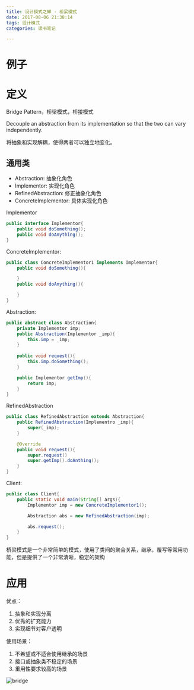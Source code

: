 ```yaml
---
title: 设计模式之蝉 - 桥梁模式
date: 2017-08-06 21:38:14
tags: 设计模式
categories: 读书笔记

---
```



# 例子







<!--more-->

# 定义

Bridge Pattern，桥梁模式，桥接模式

Decouple an abstraction from its implementation so that the two can vary independently.

将抽象和实现解耦，使得两者可以独立地变化。

## 通用类

- Abstraction: 抽象化角色
- Implementor: 实现化角色
- RefinedAbstraction: 修正抽象化角色
- ConcreteImplementor: 具体实现化角色

Implementor

```java
public interface Implementor{
    public void doSomething();
    public void doAnything();
}
```

ConcreteImplementor:

```java
public class ConcreteImplementor1 implements Implementor{
    public void doSomething(){

    }
    public void doAnything(){

    }
}
```

Abstraction:

```java
public abstract class Abstraction{
    private Implementor imp;
    public Abstraction(Implementor _imp){
        this.imp = _imp;
    }
    
    public void request(){
        this.imp.doSomething();
    }

    public Implementor getImp(){
        return imp;
    }
}
```

RefinedAbstraction

```java 
public class RefinedAbstraction extends Abstraction{
    public RefinedAbstraction(Implementro _imp){
        super(_imp);
    }

    @Override
    public void request(){
        super.request()
        super.getImp().doAnthing();
    }
}
```

Client:

```java
public class Client{
    public static void main(String[] args){
        Implementor imp = new ConcreteImplementor1();

        Abstraction abs = new RefinedAbstraction(imp);

        abs.request();
    }
}
```

桥梁模式是一个非常简单的模式，使用了类间的聚合关系，继承，覆写等常用功能，但是提供了一个非常清晰，稳定的架构


# 应用

优点：

1. 抽象和实现分离
2. 优秀的扩充能力
3. 实现细节对客户透明

使用场景：

1. 不希望或不适合使用继承的场景
2. 接口或抽象类不稳定的场景
3. 重用性要求较高的场景



![bridge](https://raw.githubusercontent.com/fangmd/markdownphoto/master/src/design-uml/design_uml_bridege.png)






